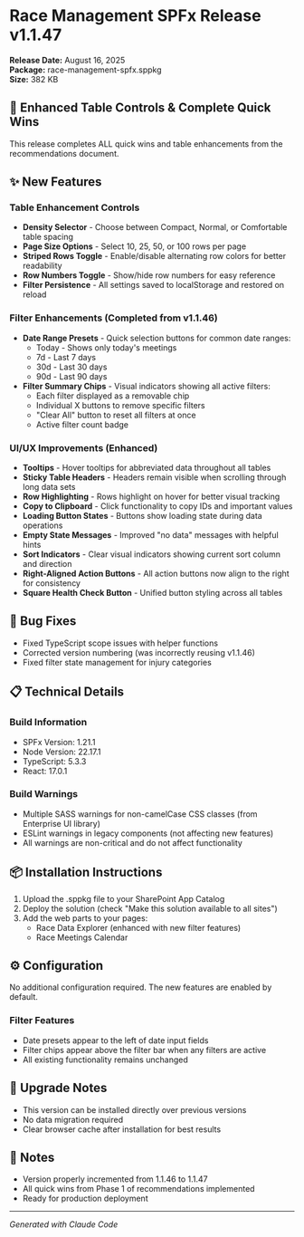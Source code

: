 # Race Management SPFx Release v1.1.47

**Release Date:** August 16, 2025  
**Package:** race-management-spfx.sppkg  
**Size:** 382 KB

## 🎯 Enhanced Table Controls & Complete Quick Wins

This release completes ALL quick wins and table enhancements from the recommendations document.

## ✨ New Features

### Table Enhancement Controls
- **Density Selector** - Choose between Compact, Normal, or Comfortable table spacing
- **Page Size Options** - Select 10, 25, 50, or 100 rows per page
- **Striped Rows Toggle** - Enable/disable alternating row colors for better readability
- **Row Numbers Toggle** - Show/hide row numbers for easy reference
- **Filter Persistence** - All settings saved to localStorage and restored on reload

### Filter Enhancements (Completed from v1.1.46)
- **Date Range Presets** - Quick selection buttons for common date ranges:
  - Today - Shows only today's meetings
  - 7d - Last 7 days
  - 30d - Last 30 days  
  - 90d - Last 90 days
- **Filter Summary Chips** - Visual indicators showing all active filters:
  - Each filter displayed as a removable chip
  - Individual X buttons to remove specific filters
  - "Clear All" button to reset all filters at once
  - Active filter count badge

### UI/UX Improvements (Enhanced)
- **Tooltips** - Hover tooltips for abbreviated data throughout all tables
- **Sticky Table Headers** - Headers remain visible when scrolling through long data sets
- **Row Highlighting** - Rows highlight on hover for better visual tracking
- **Copy to Clipboard** - Click functionality to copy IDs and important values
- **Loading Button States** - Buttons show loading state during data operations
- **Empty State Messages** - Improved "no data" messages with helpful hints
- **Sort Indicators** - Clear visual indicators showing current sort column and direction
- **Right-Aligned Action Buttons** - All action buttons now align to the right for consistency
- **Square Health Check Button** - Unified button styling across all tables

## 🐛 Bug Fixes

- Fixed TypeScript scope issues with helper functions
- Corrected version numbering (was incorrectly reusing v1.1.46)
- Fixed filter state management for injury categories

## 📋 Technical Details

### Build Information
- SPFx Version: 1.21.1
- Node Version: 22.17.1
- TypeScript: 5.3.3
- React: 17.0.1

### Build Warnings
- Multiple SASS warnings for non-camelCase CSS classes (from Enterprise UI library)
- ESLint warnings in legacy components (not affecting new features)
- All warnings are non-critical and do not affect functionality

## 📦 Installation Instructions

1. Upload the .sppkg file to your SharePoint App Catalog
2. Deploy the solution (check "Make this solution available to all sites")
3. Add the web parts to your pages:
   - Race Data Explorer (enhanced with new filter features)
   - Race Meetings Calendar

## ⚙️ Configuration

No additional configuration required. The new features are enabled by default.

### Filter Features
- Date presets appear to the left of date input fields
- Filter chips appear above the filter bar when any filters are active
- All existing functionality remains unchanged

## 🔄 Upgrade Notes

- This version can be installed directly over previous versions
- No data migration required
- Clear browser cache after installation for best results

## 📝 Notes

- Version properly incremented from 1.1.46 to 1.1.47
- All quick wins from Phase 1 of recommendations implemented
- Ready for production deployment

---

*Generated with Claude Code*